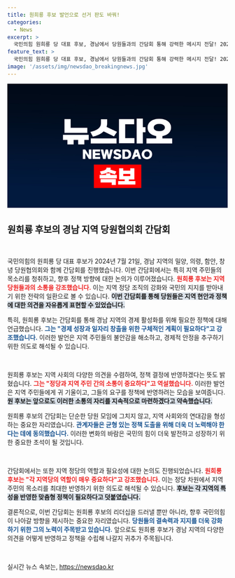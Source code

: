 ```yaml
---
title: 원희룡 후보 발언으로 선거 판도 바꿔!
categories:
  - News
excerpt: >
  국민의힘 원희룡 당 대표 후보, 경남에서 당원들과의 간담회 통해 강력한 메시지 전달! 2024년 총선 전략과 비전을 남다르게 공유한 현장, 자세한 내용은 이곳에서 확인하세요!
feature_text: >
  국민의힘 원희룡 당 대표 후보, 경남에서 당원들과의 간담회 통해 강력한 메시지 전달! 2024년 총선 전략과 비전을 남다르게 공유한 현장, 자세한 내용은 이곳에서 확인하세요!
image: '/assets/img/newsdao_breakingnews.jpg'
---
```


<p><img src="/assets/img/newsdao_breakingnews.jpg" alt="firstkoreanews 속보" /></p>

<h2 data-ke-size="size26">원희룡 후보의 경남 지역 당원협의회 간담회</h2>

<p data-ke-size="size16">&nbsp;</p>

<p>국민의힘의 원희룡 당 대표 후보가 2024년 7월 21일, 경남 지역의 밀양, 의령, 함안, 창녕 당원협의회와 함께 간담회를 진행했습니다. 이번 간담회에서는 특히 지역 주민들의 목소리를 청취하고, 향후 정책 방향에 대한 논의가 이루어졌습니다. <b><span style="color: #ee2323;">원희룡 후보는 지역 당원들과의 소통을 강조했습니다.</span></b> 이는 지역 정당 조직의 강화와 국민의 지지를 받아내기 위한 전략의 일환으로 볼 수 있습니다. <b><span style="background-color: #21538527;">이번 간담회를 통해 당원들은 지역 현안과 정책에 대한 의견을 자유롭게 표현할 수 있었습니다.</span></b></p>

<p>특히, 원희룡 후보는 간담회를 통해 경남 지역의 경제 활성화를 위해 필요한 정책에 대해 언급했습니다. <b><span style="color: #1a5490;">그는 "경제 성장과 일자리 창출을 위한 구체적인 계획이 필요하다"고 강조했습니다.</span></b> 이러한 발언은 지역 주민들의 불안감을 해소하고, 경제적 안정을 추구하기 위한 의도로 해석될 수 있습니다.</p>

<p data-ke-size="size16">&nbsp;</p>

<p>원희룡 후보는 지역 사회의 다양한 의견을 수렴하여, 정책 결정에 반영하겠다는 뜻도 밝혔습니다. <b><span style="color: #ee2323;">그는 "정당과 지역 주민 간의 소통이 중요하다"고 역설했습니다.</span></b> 이러한 발언은 지역 주민들에게 귀 기울이고, 그들의 요구를 정책에 반영하려는 모습을 보여줍니다. <b><span style="background-color: #21538527;">원 후보는 앞으로도 이러한 소통의 자리를 지속적으로 마련하겠다고 약속했습니다.</span></b></p>

<p>원희룡 후보의 간담회는 단순한 당원 모임에 그치지 않고, 지역 사회와의 연대감을 형성하는 중요한 자리였습니다. <b><span style="color: #1a5490;">관계자들은 균형 있는 정책 도출을 위해 더욱 더 노력해야 한다는 데에 동의했습니다.</span></b> 이러한 변화의 바람은 국민의 힘이 더욱 발전하고 성장하기 위한 중요한 초석이 될 것입니다.</p>

<p data-ke-size="size16">&nbsp;</p>

<p>간담회에서는 또한 지역 정당의 역할과 필요성에 대한 논의도 진행되었습니다. <b><span style="color: #ee2323;">원희룡 후보는 "각 지역당의 역할이 매우 중요하다"고 강조했습니다.</span></b> 이는 정당 차원에서 지역 주민의 목소리를 최대한 반영하기 위한 의도로 해석될 수 있습니다. <b><span style="background-color: #21538527;">후보는 각 지역의 특성을 반영한 맞춤형 정책이 필요하다고 덧붙였습니다.</span></b></p>

<p>결론적으로, 이번 간담회는 원희룡 후보의 리더십을 드러낼 뿐만 아니라, 향후 국민의힘이 나아갈 방향을 제시하는 중요한 자리였습니다. <b><span style="color: #1a5490;">당원들의 결속력과 지지를 더욱 강화하기 위한 그의 노력이 주목받고 있습니다.</span></b> 앞으로도 원희룡 후보가 경남 지역의 다양한 의견을 어떻게 반영하고 정책을 수립해 나갈지 귀추가 주목됩니다.</p>

<p data-ke-size="size16">&nbsp;</p>
실시간 뉴스 속보는, <a href="https://newsdao.kr" rel="dofollow">https://newsdao.kr</a>


